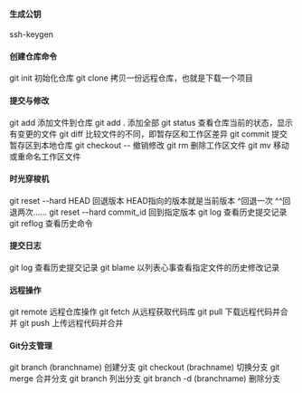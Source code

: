 #### 生成公钥

ssh-keygen 

#### 创建仓库命令

git init 初始化仓库
git clone 拷贝一份远程仓库，也就是下载一个项目

#### 提交与修改

git add	添加文件到仓库 git add . 添加全部
git status	查看仓库当前的状态，显示有变更的文件
git diff	比较文件的不同，即暂存区和工作区差异
git commit	提交暂存区到本地仓库
git checkout -- <file>	撤销修改
git rm 	删除工作区文件
git mv	移动或重命名工作区文件

#### 时光穿梭机

git reset --hard HEAD 回退版本 HEAD指向的版本就是当前版本 ^回退一次 ^^回退两次……
git reset --hard commit_id 回到指定版本
git log	查看历史提交记录
git reflog 查看历史命令

#### 提交日志

git log	查看历史提交记录
git blame <file> 以列表心事查看指定文件的历史修改记录

#### 远程操作

git remote 	远程仓库操作
git fetch	从远程获取代码库
git pull	下载远程代码并合并
git push	上传远程代码并合并 

#### Git分支管理

git branch (branchname)	创建分支
git checkout (brachname)	切换分支
git merge	合并分支
git branch	列出分支
git branch -d (branchname)	删除分支

